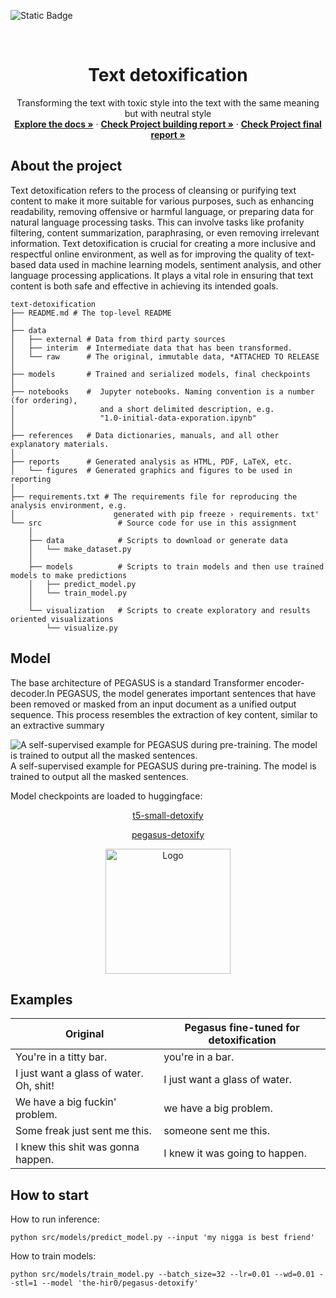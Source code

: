 ![Static Badge](https://img.shields.io/badge/LICENSE-MIT-green?link=https%3A%2F%2Fgithub.com%2FSpeedFireF%2FSMB%2Fblob%2Fmain%2FLICENSE)

<!-- PROJECT LOGO -->
<br />
<div align="center">
  <a href="https://github.com/othneildrew/Best-README-Template">
   
  </a>

  <h1 align="center">Text detoxification</h1>

  <p align="center">
        Transforming the text with toxic style into the text with the same meaning but with neutral style
    <br />
    <a href="https://github.com/thehir0/Text-Detoxification"><strong>Explore the docs »</strong></a>
     ·
    <a href="https://docs.google.com/document/d/1U4zRcRL26EFCTSfbTOdD8aJ2srpwPO2wwZLsdOKzUok/edit?usp=sharing"><strong>Check Project building report »</strong></a>
      ·
    <a href="https://docs.google.com/document/d/1rClSrcpUB6jXCL_HoIlxYy_BZhv-AaFkyKIn0_9XHik/edit?usp=sharing"><strong>Check Project final report »</strong></a>
    <br />
  </p>
  </p>
</div>

## About the project
Text detoxification refers to the process of cleansing or purifying text content to make it more suitable for various purposes, such as enhancing readability, removing offensive or harmful language, or preparing data for natural language processing tasks. This can involve tasks like profanity filtering, content summarization, paraphrasing, or even removing irrelevant information. Text detoxification is crucial for creating a more inclusive and respectful online environment, as well as for improving the quality of text-based data used in machine learning models, sentiment analysis, and other language processing applications. It plays a vital role in ensuring that text content is both safe and effective in achieving its intended goals.

```
text-detoxification
├── README.md # The top-level README
│
├── data 
│   ├── external # Data from third party sources
│   ├── interim  # Intermediate data that has been transformed.
│   └── raw      # The original, immutable data, *ATTACHED TO RELEASE
│
├── models       # Trained and serialized models, final checkpoints
│
├── notebooks    #  Jupyter notebooks. Naming convention is a number (for ordering),
│                   and a short delimited description, e.g.
│                   "1.0-initial-data-exporation.ipynb"            
│ 
├── references   # Data dictionaries, manuals, and all other explanatory materials.
│
├── reports      # Generated analysis as HTML, PDF, LaTeX, etc.
│   └── figures  # Generated graphics and figures to be used in reporting
│
├── requirements.txt # The requirements file for reproducing the analysis environment, e.g.
│                      generated with pip freeze › requirements. txt'
└── src                 # Source code for use in this assignment
    │                 
    ├── data            # Scripts to download or generate data
    │   └── make_dataset.py
    │
    ├── models          # Scripts to train models and then use trained models to make predictions
    │   ├── predict_model.py
    │   └── train_model.py
    │   
    └── visualization   # Scripts to create exploratory and results oriented visualizations
        └── visualize.py
```

## Model

The base architecture of PEGASUS is a standard Transformer encoder-decoder.In PEGASUS, the model generates important sentences that have been removed or masked from an input document as a unified output sequence. This process resembles the extraction of key content, similar to an extractive summary


![A self-supervised example for PEGASUS during pre-training. The model is trained to output all the masked sentences.](https://1.bp.blogspot.com/-TSor4o51jGI/Xt50lkj6blI/AAAAAAAAGDs/TrDe9jv13WEwk9NQNebQL63jtY8n6JFGwCLcBGAsYHQ/s1600/image1.gif)
A self-supervised example for PEGASUS during pre-training. The model is trained to output all the masked sentences.

Model checkpoints are loaded to huggingface:
<div align="center">
  
[t5-small-detoxify](https://huggingface.co/the-hir0/t5-small-detoxify)

[pegasus-detoxify](https://huggingface.co/the-hir0/pegasus-detoxify)

<img src="https://huggingface.co/datasets/huggingface/brand-assets/resolve/main/hf-logo.png" alt="Logo" width="200" height="200">
</div>

## Examples

| Original                                | Pegasus fine-tuned for detoxification |
|-----------------------------------------|---------------------------------------|
| You're in a titty bar.                  | you're in a bar.                      |
| I just want a glass of water. Oh, shit! | I just want a glass of water.         |
| We have a big fuckin' problem.          | we have a big problem.                |
| Some freak just sent me this.           | someone sent me this.                 |
| I knew this shit was gonna happen.      | I knew it was going to happen.        |

## How to start

How to run inference:

`python src/models/predict_model.py --input 'my nigga is best friend'`

How to train models:

`python src/models/train_model.py --batch_size=32 --lr=0.01 --wd=0.01 --stl=1 --model 'the-hir0/pegasus-detoxify'`

